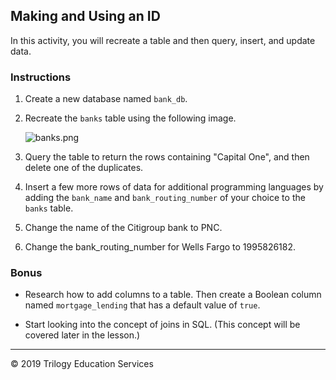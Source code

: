 ## Making and Using an ID

In this activity, you will recreate a table and then query, insert, and update data.

### Instructions

1. Create a new database named `bank_db`.

2. Recreate the `banks` table using the following image.

    ![banks.png](Images/banks.png)

3. Query the table to return the rows containing "Capital One", and then delete one of the duplicates.

4. Insert a few more rows of data for additional programming languages by adding the `bank_name` and `bank_routing_number` of your choice to the `banks` table.

5. Change the name of the Citigroup bank to PNC.

6. Change the bank_routing_number for Wells Fargo to 1995826182.

### Bonus

* Research how to add columns to a table. Then create a Boolean column named `mortgage_lending` that has a default value of `true`.

* Start looking into the concept of joins in SQL. (This concept will be covered later in the lesson.)

---

© 2019 Trilogy Education Services
